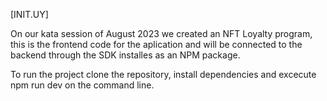 [INIT.UY]

On our kata session of August 2023 we created an NFT Loyalty program, this is the frontend code for the aplication and will be connected to the backend through the SDK installes as an NPM package.

To run the project clone the repository, install dependencies and excecute npm run dev on the command line.